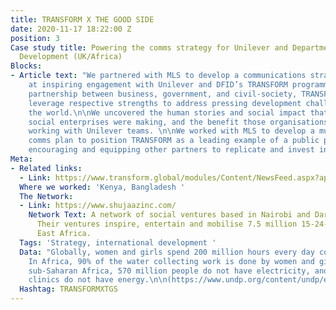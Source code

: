 ```yaml
---
title: TRANSFORM X THE GOOD SIDE
date: 2020-11-17 18:22:00 Z
position: 3
Case study title: Powering the comms strategy for Unilever and Department for International
  Development (UK/Africa)
Blocks:
- Article text: "We partnered with MLS to develop a communications strategy aimed
    at inspiring engagement with Unilever and DFID’s TRANSFORM programme.\n\n\nA cross-sector
    partnership between business, government, and civil-society, TRANSFORM aims to
    leverage respective strengths to address pressing development challenges across
    the world.\n\nWe uncovered the human stories and social impact that TRANSFORM
    social enterprises were making, and the benefit those organisations gained from
    working with Unilever teams. \n\nWe worked with MLS to develop a multi-channel
    comms plan to position TRANSFORM as a leading example of a public private partnership,
    encouraging and equipping other partners to replicate and invest in the model.\n"
Meta:
- Related links:
  - Link: https://www.transform.global/modules/Content/NewsFeed.aspx?appid=2
  Where we worked: 'Kenya, Bangladesh '
  The Network:
  - Link: https://www.shujaazinc.com/
    Network Text: A network of social ventures based in Nairobi and Dar Es Salaam.
      Their ventures inspire, entertain and mobilise 7.5 million 15-24-year-olds across
      East Africa.
  Tags: 'Strategy, international development '
  Data: "Globally, women and girls spend 200 million hours every day collecting water.
    In Africa, 90% of the water collecting work is done by women and girls. \n\nIn
    sub-Saharan Africa, 570 million people do not have electricity, and one in four
    clinics do not have energy.\n\n(https://www.undp.org/content/undp/en/home/blog/2020/how-clean-energy-can-power-a-covid-19-recovery0.html)"
  Hashtag: TRANSFORMXTGS
---
```


